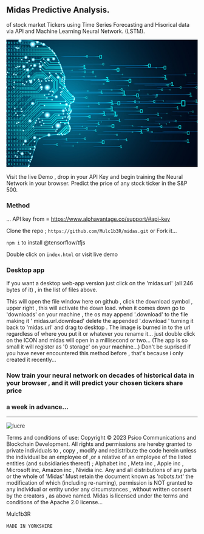 ## Midas Predictive Analysis.

of stock market Tickers using Time Series Forecasting and Hisorical data via API 
and Machine Learning Neural Network. (LSTM).

![midas](midas.jpg)

Visit the live Demo , drop in your API Key and begin training the Neural Network in your browser.
Predict the price of any stock ticker in the S&P 500.

### Method

... API key from =  https://www.alphavantage.co/support/#api-key

Clone the repo ; ```https://github.com/Mulc1b3R/midas.git```   or Fork it...

```npm i``` to install @tensorflow/tfjs

Double click on ```index.html```  or visit live demo 

### Desktop app
If you want a desktop web-app version just click on the 'midas.url' (all 246 bytes of it) , in the list of files above.

This will open the file window here on github , click the download symbol , upper right , this will activate the down load.
when it comes down go to 'downloads' on your machine , the os may append '.download' to the file making it ' midas.url.download'
delete the appended '.download ' turning it back to 'midas.url' and drag to desktop . The image is burned in to the url regardless of where you put it
or whatever you rename it...
just double click on the ICON and midas will open in a millisecond or two...
(The app is so small it will register as '0 storage' on your machine...)
Don't be suprised if you have never encountered this method before , that's because i only created it recently...

### Now train your neural network on decades of historical data in your browser , and it will predict your chosen tickers share price
### a week in advance...

***************************************************************************************************************************************************************************************************************************

![lucre](tickers.png)

Terms and conditions of use: Copyright © 2023 Psico Communications and Blockchain Development. All rights and permissions are hereby granted to private individuals to , copy , modify and redistribute the code herein
unless the individual be an employee of ,or a relative of an employee of the listed entities (and subsidiaries thereof) ; Alphabet inc , Meta inc , Apple inc , Microsoft inc, Amazon inc , Nividia inc.
Any and all distributions of any parts or the whole of 'Midas' Must retain the document known as 'robots.txt' the modification of which (including re-naming), permission is NOT granted to any individual or entity under any circumstances , without written consent by the creators ,  as above named. Midas is licensed under the terms and conditions of the Apache 2.0 license...
 
Mulc1b3R



```MADE IN YORKSHIRE```



